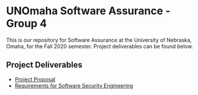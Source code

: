 # UNOmaha Software Assurance - Group 4

This is our repository for Software Assurance at the University of Nebraska, Omaha, for the Fall 2020 semester. Project deliverables can be found below.

## Project Deliverables
* [Project Proposal](Proposal.md)
* [Requirements for Software Security Engineering](Requirements.md)
